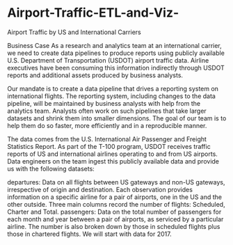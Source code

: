 # Airport-Traffic-ETL-and-Viz-

Airport Traffic by US and International Carriers

Business Case
As a research and analytics team at an international carrier, we need to create data pipelines to produce reports using publicly available U.S. Department of Transportation (USDOT) airport traffic data. Airline executives have been consuming this information indirectly through USDOT reports and additional assets produced by business analysts.

Our mandate is to create a data pipeline that drives a reporting system on international flights. The reporting system, including changes to the data pipeline, will be maintained by business analysts with help from the analytics team. Analysts often work on such pipelines that take larger datasets and shrink them into smaller dimensions. The goal of our team is to help them do so faster, more efficiently and in a reproducible manner.

The data comes from the U.S. International Air Passenger and Freight Statistics Report. As part of the T-100 program, USDOT receives traffic reports of US and international airlines operating to and from US airports. Data engineers on the team ingest this publicly available data and provide us with the following datasets:

departures: Data on all flights between US gateways and non-US gateways, irrespective of origin and destination.
Each observation provides information on a specific airline for a pair of airports, one in the US and the other outside. Three main columns record the number of flights: Scheduled, Charter and Total.
passengers: Data on the total number of passengers for each month and year between a pair of airports, as serviced by a particular airline.
The number is also broken down by those in scheduled flights plus those in chartered flights.
We will start with data for 2017.
